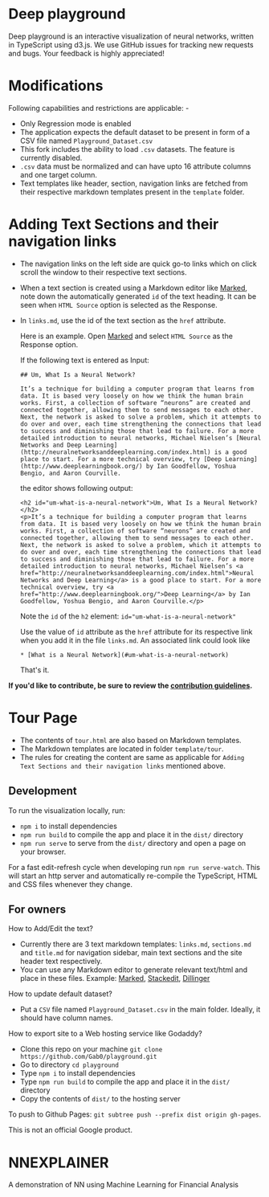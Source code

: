 # Deep playground

Deep playground is an interactive visualization of neural networks, written in
TypeScript using d3.js. We use GitHub issues for tracking new requests and bugs.
Your feedback is highly appreciated!

# Modifications

Following capabilities and restrictions are applicable: -

 - Only Regression mode is enabled
 - The application expects the default dataset to be present in form of a CSV file named `Playground_Dataset.csv`
 - This fork includes the ability to load `.csv` datasets. The feature is currently disabled.
 - `.csv` data must be normalized and can have upto 16 attribute columns and one target column.
 - Text templates like header, section, navigation links are fetched from their respective markdown templates present in the `template` folder.

# Adding Text Sections and their navigation links

- The navigation links on the left side are quick go-to links which on click scroll the window to their respective text sections.
- When a text section is created using a Markdown editor like [Marked](https://marked.js.org/demo/), note down the automatically generated `id` of the text heading. It can be seen when `HTML Source` option is selected as the Response.
- In `links.md`, use the id of the text section as the `href` attribute.

    Here is an example. Open [Marked](https://marked.js.org/demo/) and select `HTML Source` as the Response option.
    
    If the following text is entered as Input:

    ```
    ## Um, What Is a Neural Network?

    It’s a technique for building a computer program that learns from data. It is based very loosely on how we think the human brain works. First, a collection of software “neurons” are created and connected together, allowing them to send messages to each other. Next, the network is asked to solve a problem, which it attempts to do over and over, each time strengthening the connections that lead to success and diminishing those that lead to failure. For a more detailed introduction to neural networks, Michael Nielsen’s [Neural Networks and Deep Learning](http://neuralnetworksanddeeplearning.com/index.html) is a good place to start. For a more technical overview, try [Deep Learning](http://www.deeplearningbook.org/) by Ian Goodfellow, Yoshua Bengio, and Aaron Courville.
    ```

    the editor shows following output:
    ```
    <h2 id="um-what-is-a-neural-network">Um, What Is a Neural Network?</h2>
    <p>It’s a technique for building a computer program that learns from data. It is based very loosely on how we think the human brain works. First, a collection of software “neurons” are created and connected together, allowing them to send messages to each other. Next, the network is asked to solve a problem, which it attempts to do over and over, each time strengthening the connections that lead to success and diminishing those that lead to failure. For a more detailed introduction to neural networks, Michael Nielsen’s <a href="http://neuralnetworksanddeeplearning.com/index.html">Neural Networks and Deep Learning</a> is a good place to start. For a more technical overview, try <a href="http://www.deeplearningbook.org/">Deep Learning</a> by Ian Goodfellow, Yoshua Bengio, and Aaron Courville.</p>
    ```

    Note the `id` of the `h2` element: `id="um-what-is-a-neural-network"`

    Use the value of `id` attribute as the `href` attribute for its respective link when you add it in the file `links.md`.
    An associated link could look like 

    `* [What is a Neural Network](#um-what-is-a-neural-network)`

    That's it.

**If you'd like to contribute, be sure to review the [contribution guidelines](CONTRIBUTING.md).**

# Tour Page

- The contents of `tour.html` are also based on Markdown templates.
- The Markdown templates are located in folder `template/tour`.
- The rules for creating the content are same as applicable for `Adding Text Sections and their navigation links` mentioned above.

## Development

To run the visualization locally, run:
- `npm i` to install dependencies
- `npm run build` to compile the app and place it in the `dist/` directory
- `npm run serve` to serve from the `dist/` directory and open a page on your browser.

For a fast edit-refresh cycle when developing run `npm run serve-watch`.
This will start an http server and automatically re-compile the TypeScript,
HTML and CSS files whenever they change.

## For owners

How to Add/Edit the text?

- Currently there are 3 text markdown templates: `links.md`, `sections.md` and `title.md` for navigation sidebar, main text sections and the site header text respectively.
- You can use any Markdown editor to generate relevant text/html and place in these files. Example: [Marked](https://marked.js.org/demo/), [Stackedit](https://stackedit.io/app), [Dillinger](https://dillinger.io/)

How to update default dataset?

- Put a `CSV` file named `Playground_Dataset.csv` in the main folder. Ideally, it should have column names.

How to export site to a Web hosting service like Godaddy?

- Clone this repo on your machine `git clone https://github.com/Gab0/playground.git`
- Go to directory `cd playground`
- Type `npm i` to install dependencies
- Type `npm run build` to compile the app and place it in the `dist/` directory
- Copy the contents of `dist/` to the hosting server

To push to Github Pages: `git subtree push --prefix dist origin gh-pages`.

This is not an official Google product.

# NNEXPLAINER
A demonstration of NN using Machine Learning for Financial Analysis
